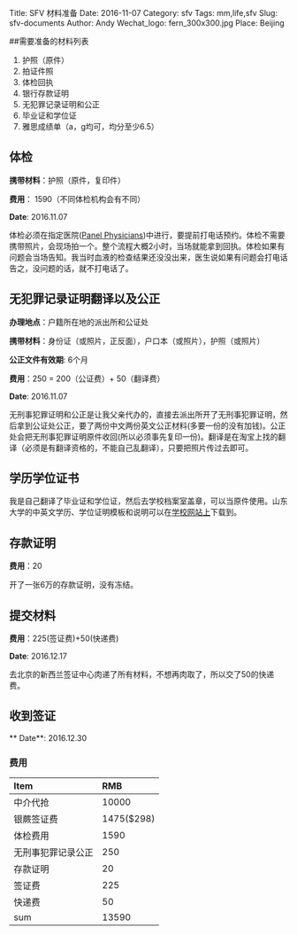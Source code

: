 Title: SFV 材料准备
Date: 2016-11-07
Category: sfv
Tags: mm,life,sfv
Slug: sfv-documents
Author: Andy
Wechat_logo: fern_300x300.jpg
Place: Beijing

##需要准备的材料列表

1. 护照（原件）
2. 拍证件照
3. 体检回执
4. 银行存款证明
5. 无犯罪记录证明和公正
6. 毕业证和学位证
7. 雅思成绩单（a，g均可，均分至少6.5）

## 体检
**携带材料**：护照（原件，复印件）

**费用**： 1590（不同体检机构会有不同）

**Date**: 2016.11.07

体检必须在指定医院([Panel Physicians](http://onlineservices.immigration.govt.nz/migrant/stream/work/skilledmigrant/LinkAdministration/ToolboxLinks/paneldoctors.htm?level=1&_ga=1.144344885.1009309295.1476774310))中进行，要提前打电话预约。体检不需要携带照片，会现场拍一个。整个流程大概2小时，当场就能拿到回执。体检如果有问题会当场告知。我当时血液的检查结果还没没出来，医生说如果有问题会打电话告之，没问题的话，就不打电话了。

## 无犯罪记录证明翻译以及公正

**办理地点**：户籍所在地的派出所和公证处

**携带材料**：身份证（或照片，正反面），户口本（或照片），护照（或照片）

**公正文件有效期**: 6个月

**费用**：250 = 200（公证费）+ 50（翻译费）

**Date**: 2016.11.07

无刑事犯罪证明和公正是让我父亲代办的，直接去派出所开了无刑事犯罪证明，然后拿到公证处公正，要了两份中文两份英文公正材料(多要一份的没有加钱)。公正处会把无刑事犯罪证明原件收回(所以必须事先复印一份)。翻译是在淘宝上找的翻译（必须是有翻译资格的，不能自己乱翻译），只要把照片传过去即可。

## 学历学位证书
我是自己翻译了毕业证和学位证，然后去学校档案室盖章，可以当原件使用。山东大学的中英文学历、学位证明模板和说明可以在[学校网站上](http://www.bkjx.sdu.edu.cn/info/1032/25229.htm)下载到。
## 存款证明

**费用**：20

开了一张6万的存款证明，没有冻结。

## 提交材料
**费用**：225(签证费)+50(快递费)

**Date**: 2016.12.17

去北京的新西兰签证中心肉递了所有材料，不想再肉取了，所以交了50的快递费。

## 收到签证

** Date**: 2016.12.30

### 费用
|Item|RMB|
|:---|:--|
|中介代抢                         |10000                 |
|银蕨签证费                       |1475($298)            |
|体检费用                         |1590                  | 
|无刑事犯罪记录公正                 |250                   |
|存款证明                         |20                  |
|签证费                        |225                 |
|快递费                        |50                 |
|sum                             |13590                |



<script>
  $(document).ready(function () {
    $("table").attr("class","table table-condensed table-bordered");
  });
</script>